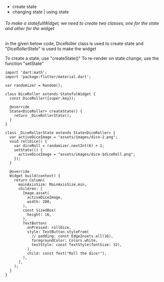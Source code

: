 * create state
* changing state | using state

###### To make a statefullWidget, we need to create two classes, one for the state and other for the widget

in the given below code, DiceRoller class is used to create state and "_DiceRollerState_" is used to make the widget

To create a state, use "createState()"
To re-render on state change, use the function "setState"
```
import 'dart:math';
import 'package:flutter/material.dart';

var randomizer = Random();

class DiceRoller extends StatefulWidget {
  const DiceRoller({super.key});

  @override
  State<DiceRoller> createState() {
    return _DiceRollerState();
  }
}

class _DiceRollerState extends State<DiceRoller> {
  var activeDiceImage = "assets/images/dice-2.png";
  void rollDice() {
    var diceRoll = randomizer.nextInt(6) + 1;
    setState(() {
      activeDiceImage = "assets/images/dice-$diceRoll.png";
    });
  }

  @override
  Widget build(context) {
    return Column(
      mainAxisSize: MainAxisSize.min,
      children: [
        Image.asset(
          activeDiceImage,
          width: 200,
        ),
        const SizedBox(
          height: 16,
        ),
        TextButton(
          onPressed: rollDice,
          style: TextButton.styleFrom(
            // padding: const EdgeInsets.all(16),
            foregroundColor: Colors.white,
            textStyle: const TextStyle(fontSize: 32),
          ),
          child: const Text("Roll the dice!"),
        ),
      ],
    );
  }
}
```